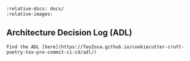 ```{include} akm/index.md
:relative-docs: docs/
:relative-images:
```

Architecture Decision Log (ADL)
----
```{note}
Find the ADL [here](https://TeoZosa.github.io/cookiecutter-cruft-poetry-tox-pre-commit-ci-cd/adl/)
```
